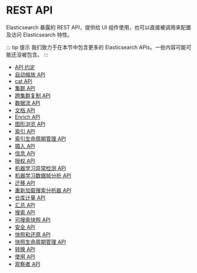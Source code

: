 # REST API

Elasticsearch 暴露的 REST API，提供给 UI 组件使用，也可以直接被调用来配置及访问 Elasticsearch 特性。

::: tip 提示
我们致力于在本节中包含更多的 Elasticsearch APIs。一些内容可能可能还没被包含。
:::

<InArticleAdsense
    data-ad-client="ca-pub-8380975615223941"
    data-ad-slot="9428292757">
</InArticleAdsense>

- [API 约定](/rest_apis/api_conventions/api_conventions)
- [自动缩放 API](/rest_apis/autoscaling_apis)
- [cat API](/rest_apis/cat_apis/cat_apis)
- [集群 API](/rest_apis/cluster_apis/cluster_apis)
- [跨集群复制 API](/rest_apis/cross_cluster_replication_apis/cross_cluster_replication_apis)
- [数据流 API](/rest_apis/data_stream_apis/data_stream_apis)
- [文档 API](/rest_apis/document_apis)
- [Enrich API](/rest_apis/enrich_apis/enrich_apis)
- [图形浏览 API](/rest_apis/graph_explore_api/graph_explore_api)
- [索引 API](/rest_apis/index_apis)
- [索引生命周期管理 API](/rest_apis/index_lifecycle_management_apis/index_lifecycle_management_apis)
- [摄入 API](/rest_apis/ingest_apis/ingest_apis)
- [信息 API](/rest_apis/info_api)
- [授权 API](/rest_apis/licensing_apis/licensing_apis)
- [机器学习异常检测 API](/rest_apis/machine_learning_apis/machine_learning_apis)
- [机器学习数据帧分析 API](/rest_apis/machine_learning_data_frame_analytics_apis/machine_learning_data_frame_analytics_apis)
- [迁移 API](/rest_apis/migration_apis/migration_apis)
- [重新加载搜索分析器 API](/rest_apis/reload_search_analyzers_api/reload_search_analyzers_api)
- [仓库计量 API](/rest_apis/repositories_metering_apis/repositories_metering_apis)
- [汇总 API](/rest_apis/rollup_apis/rollup_apis)
- [搜索 API](/rest_apis/search_apis)
- [可搜索快照 API](/rest_apis/searchable_snapshots_apis/searchable_snapshots_apis)
- [安全 API](/rest_apis/security_apis/security_apis)
- [快照和还原 API](/rest_apis/snapshot_and_restore_apis/snapshot_and_restore_apis)
- [快照生命周期管理 API](/rest_apis/snapshot_lifecycle_management_apis/snapshot_lifecycle_management_apis)
- [转换 API](/rest_apis/transform_apis/transform_apis)
- [使用 API](/rest_apis/usage_api)
- [观察者 API](/rest_apis/watcher_apis/watcher_apis)
